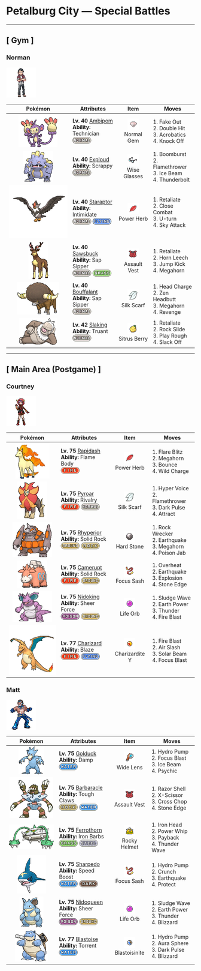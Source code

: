 # Petalburg City — Special Battles

---

## [ Gym ]


### Norman

![Norman](../../assets/important_trainers/norman.png "Norman")

| Pokémon | Attributes | Item | Moves |
|:-------:|------------|:----:|-------|
| ![Ambipom](../../assets/sprites/ambipom/front.gif "Ambipom: To eat, it deftly shucks nuts with its two tails. It rarely uses its arms now.") | **Lv. 40** [Ambipom](../../pokemon/ambipom.md)<br>**Ability:** <span class="tooltip" title="Powers up the Pokémon’s weaker moves.">Technician</span><br>![normal](../../assets/types/normal.png) | ![Normal Gem](../../assets/items/normal_gem.png "Normal Gem")<br><span class="tooltip" title="Held :   When the holder uses a damaging normal-type move, the move has 1.5× power and this item is consumed.">Normal Gem</span> | 1. <span class="tooltip" title="An attack that hits first and makes the target flinch. This move works only on the first turn.">Fake Out</span><br>2. <span class="tooltip" title="The user slams the foe with a tail, etc. The target is hit twice in a row. ">Double Hit</span><br>3. <span class="tooltip" title="Inflicts regular damage.  If the user has no held item, this move has double power.">Acrobatics</span><br>4. <span class="tooltip" title="The user slaps down the foe’s held item, preventing the item from being used during the battle.">Knock Off</span> |
| ![Exploud](../../assets/sprites/exploud/front.gif "Exploud: Exploud communicates its feelings to the others by emitting whistle-like sounds from the tubes on its body. This Pokémon only raises its voice when it is in battle.") | **Lv. 40** [Exploud](../../pokemon/exploud.md)<br>**Ability:** <span class="tooltip" title="Makes Normal- and Fighting-type moves hit Ghost-type Pokémon.">Scrappy</span><br>![normal](../../assets/types/normal.png) | ![Wise Glasses](../../assets/items/wise_glasses.png "Wise Glasses")<br><span class="tooltip" title="Held: Increases the power of the holder's special moves by 10%.">Wise Glasses</span> | 1. <span class="tooltip" title="Inflicts regular damage.">Boomburst</span><br>2. <span class="tooltip" title="The foe is scorched with an intense blast of fire. The target may also be left with a burn.">Flamethrower</span><br>3. <span class="tooltip" title="The foe is struck with an icy-cold beam of energy. It may also freeze the target solid.">Ice Beam</span><br>4. <span class="tooltip" title="A strong electric blast is loosed at the foe. It may also leave the foe paralyzed.">Thunderbolt</span> |
| ![Staraptor](../../assets/sprites/staraptor/front.gif "Staraptor: When Staravia evolve into Staraptor, they leave the flock to live alone. They have sturdy wings.") | **Lv. 40** [Staraptor](../../pokemon/staraptor.md)<br>**Ability:** <span class="tooltip" title="Lowers the opposing Pokémon’s Attack stat.">Intimidate</span><br>![normal](../../assets/types/normal.png) ![flying](../../assets/types/flying.png) | ![Power Herb](../../assets/items/power_herb.png "Power Herb")<br><span class="tooltip" title="Held: Whenever the holder uses a move that requires a turn to charge first (Bounce, Dig, Dive, Fly, Razor Wind, Skull Bash, Sky Attack, or Solarbeam), this item is consumed and the charge is skipped.  Skull Bash still provides a Defense boost.">Power Herb</span> | 1. <span class="tooltip" title="Inflicts regular damage.  If a friendly Pokémon fainted on the previous turn, this move has double power.">Retaliate</span><br>2. <span class="tooltip" title="The user fights the foe in close without guarding itself. It also cuts the user’s Defense and Sp. Def.">Close Combat</span><br>3. <span class="tooltip" title="After making its attack, the user rushes back to switch places with a party Pokémon in waiting.">U-turn</span><br>4. <span class="tooltip" title="A second-turn attack move with a high critical-hit ratio. It may also make the target flinch.">Sky Attack</span> |
| ![Sawsbuck](../../assets/sprites/sawsbuck/front.gif "Sawsbuck: They migrate according to the seasons, so some people call Sawsbuck the harbingers of spring.") | **Lv. 40** [Sawsbuck](../../pokemon/sawsbuck.md)<br>**Ability:** <span class="tooltip" title="Boosts the Attack stat when hit by a Grass-type move.">Sap Sipper</span><br>![normal](../../assets/types/normal.png) ![grass](../../assets/types/grass.png) | ![Assault Vest](../../assets/items/assault_vest.png "Assault Vest")<br><span class="tooltip" title="Raises the holder's Special Defense to 1.5×.  Prevents the holder from selecting a status move.">Assault Vest</span> | 1. <span class="tooltip" title="Inflicts regular damage.  If a friendly Pokémon fainted on the previous turn, this move has double power.">Retaliate</span><br>2. <span class="tooltip" title="Inflicts regular damage.  Drains half the damage inflicted to heal the user.">Horn Leech</span><br>3. <span class="tooltip" title="The user jumps up high, then strikes with a kick. If the kick misses, the user hurts itself.">Jump Kick</span><br>4. <span class="tooltip" title="Utilizing its tough and impressive horn, the user rams into the foe  with no letup. ">Megahorn</span> |
| ![Bouffalant](../../assets/sprites/bouffalant/front.gif "Bouffalant: Their fluffy fur absorbs damage, even if they strike foes with a fierce headbutt.") | **Lv. 40** [Bouffalant](../../pokemon/bouffalant.md)<br>**Ability:** <span class="tooltip" title="Boosts the Attack stat when hit by a Grass-type move.">Sap Sipper</span><br>![normal](../../assets/types/normal.png) | ![Silk Scarf](../../assets/items/silk_scarf.png "Silk Scarf")<br><span class="tooltip" title="Held: Increases the power of the holder's Normal moves by 20%.">Silk Scarf</span> | 1. <span class="tooltip" title="Inflicts regular damage.  User takes 1/4 the damage it inflicts in recoil.">Head Charge</span><br>2. <span class="tooltip" title="The user focuses its willpower to its head and rams the foe. It may also make the target flinch.">Zen Headbutt</span><br>3. <span class="tooltip" title="Utilizing its tough and impressive horn, the user rams into the foe  with no letup. ">Megahorn</span><br>4. <span class="tooltip" title="An attack move that inflicts double the damage if the user has been hurt by the foe in the same turn.">Revenge</span> |
| ![Slaking](../../assets/sprites/slaking/front.gif "Slaking: Wherever Slaking live, rings of over a yard in diameter appear in grassy fields. They are made by the Pokémon as it eats all the grass within reach while lying prone on the ground.") | **Lv. 42** [Slaking](../../pokemon/slaking.md)<br>**Ability:** <span class="tooltip" title="The Pokémon can’t attack on consecutive turns.">Truant</span><br>![normal](../../assets/types/normal.png) | ![Sitrus Berry](../../assets/items/sitrus_berry.png "Sitrus Berry")<br><span class="tooltip" title="Held in battle :   When the holder has 1/2 its max HP remaining or less, it consumes this item to restore 1/4 its max HP.  Used on a party Pokémon :   Restores 1/4 the Pokémon's max HP.">Sitrus Berry</span> | 1. <span class="tooltip" title="Inflicts regular damage.  If a friendly Pokémon fainted on the previous turn, this move has double power.">Retaliate</span><br>2. <span class="tooltip" title="Large boulders are hurled at the foe to inflict damage. It may also make the target flinch.">Rock Slide</span><br>3. <span class="tooltip" title="Inflicts regular damage.  Has a 10% chance to lower the target's Attack by one stage.">Play Rough</span><br>4. <span class="tooltip" title="The user slacks off, restoring its own HP by up to half of its maximum HP. ">Slack Off</span> |

---

## [ Main Area (Postgame) ]


### Courtney

![Courtney](../../assets/important_trainers/courtney.png "Courtney")

| Pokémon | Attributes | Item | Moves |
|:-------:|------------|:----:|-------|
| ![Rapidash](../../assets/sprites/rapidash/front.gif "Rapidash: Rapidash usually can be seen casually cantering in the fields and plains. However, when this Pokémon turns serious, its fiery manes flare and blaze as it gallops its way up to 150 mph.") | **Lv. 75** [Rapidash](../../pokemon/rapidash.md)<br>**Ability:** <span class="tooltip" title="Contact with the Pokémon may burn the attacker.">Flame Body</span><br>![fire](../../assets/types/fire.png) | ![Power Herb](../../assets/items/power_herb.png "Power Herb")<br><span class="tooltip" title="Held: Whenever the holder uses a move that requires a turn to charge first (Bounce, Dig, Dive, Fly, Razor Wind, Skull Bash, Sky Attack, or Solarbeam), this item is consumed and the charge is skipped.  Skull Bash still provides a Defense boost.">Power Herb</span> | 1. <span class="tooltip" title="The user cloaks itself in fire and charges at the foe. The user sustains serious damage, too.">Flare Blitz</span><br>2. <span class="tooltip" title="Utilizing its tough and impressive horn, the user rams into the foe  with no letup. ">Megahorn</span><br>3. <span class="tooltip" title="The user bounces up high, then drops on the foe on the second turn. It may also paralyze the foe.">Bounce</span><br>4. <span class="tooltip" title="Inflicts regular damage.  User takes 1/4 the damage it inflicts in recoil.">Wild Charge</span> |
| ![Pyroar](../../assets/sprites/pyroar/front.gif "Pyroar: With fiery breath of more than 10,000 degrees Fahrenheit, they viciously threaten any challenger. The females protect the pride’s cubs.") | **Lv. 75** [Pyroar](../../pokemon/pyroar.md)<br>**Ability:** <span class="tooltip" title="Deals more damage to Pokémon of the same gender.">Rivalry</span><br>![fire](../../assets/types/fire.png) ![normal](../../assets/types/normal.png) | ![Silk Scarf](../../assets/items/silk_scarf.png "Silk Scarf")<br><span class="tooltip" title="Held: Increases the power of the holder's Normal moves by 20%.">Silk Scarf</span> | 1. <span class="tooltip" title="The user lets loose a horribly echoing shout with the power to inflict damage.">Hyper Voice</span><br>2. <span class="tooltip" title="The foe is scorched with an intense blast of fire. The target may also be left with a burn.">Flamethrower</span><br>3. <span class="tooltip" title="The user releases a horrible aura imbued with dark thoughts. It may also make the target flinch.">Dark Pulse</span><br>4. <span class="tooltip" title="If it is the opposite gender of the user, the foe becomes infatuated and less likely to attack.">Attract</span> |
| ![Rhyperior](../../assets/sprites/rhyperior/front.gif "Rhyperior: It puts rocks in holes in its palms and uses its muscles to shoot them. Geodude are shot at rare times.") | **Lv. 75** [Rhyperior](../../pokemon/rhyperior.md)<br>**Ability:** <span class="tooltip" title="Reduces damage from supereffective attacks.">Solid Rock</span><br>![ground](../../assets/types/ground.png) ![rock](../../assets/types/rock.png) | ![Hard Stone](../../assets/items/hard_stone.png "Hard Stone")<br><span class="tooltip" title="Held: Increases the power of the holder's Rock moves by 20%.">Hard Stone</span> | 1. <span class="tooltip" title="The user launches a huge boulder at the foe to attack. It must rest on the next turn, however.">Rock Wrecker</span><br>2. <span class="tooltip" title="The user sets off an earthquake that hits all the Pokémon in the battle. ">Earthquake</span><br>3. <span class="tooltip" title="Utilizing its tough and impressive horn, the user rams into the foe  with no letup. ">Megahorn</span><br>4. <span class="tooltip" title="The foe is stabbed with a tentacle or arm steeped in poison. It may also poison the foe.">Poison Jab</span> |
| ![Camerupt](../../assets/sprites/camerupt/front.gif "Camerupt: The humps on Camerupt’s back are formed by a transformation of its bones. They sometimes blast out molten magma. This Pokémon apparently erupts often when it is enraged.") | **Lv. 75** [Camerupt](../../pokemon/camerupt.md)<br>**Ability:** <span class="tooltip" title="Reduces damage from supereffective attacks.">Solid Rock</span><br>![fire](../../assets/types/fire.png) ![ground](../../assets/types/ground.png) | ![Focus Sash](../../assets/items/focus_sash.png "Focus Sash")<br><span class="tooltip" title="Held: If the holder has full HP and is attacked for regular damage that would faint it, this item is consumed and prevents the holder's HP from lowering below 1.  This effect works against multi-hit attacks, but does not work against the effects of Doom Desire or Future Sight.">Focus Sash</span> | 1. <span class="tooltip" title="The user attacks the foe at full power. The attack’s recoil sharply reduces the user’s Sp. Atk stat.">Overheat</span><br>2. <span class="tooltip" title="The user sets off an earthquake that hits all the Pokémon in the battle. ">Earthquake</span><br>3. <span class="tooltip" title="The user explodes to inflict damage on all Pokémon in battle. The user faints upon using this move.">Explosion</span><br>4. <span class="tooltip" title="The user stabs the foe with a sharpened stone. It has a high critical-hit ratio. ">Stone Edge</span> |
| ![Nidoking](../../assets/sprites/nidoking/front.gif "Nidoking: Nidoking’s thick tail packs enormously destructive power. With one swing, it can topple a metal transmission tower. Once this Pokémon goes on a rampage, there is no stopping it.") | **Lv. 75** [Nidoking](../../pokemon/nidoking.md)<br>**Ability:** <span class="tooltip" title="Removes additional effects to increase move damage.">Sheer Force</span><br>![poison](../../assets/types/poison.png) ![ground](../../assets/types/ground.png) | ![Life Orb](../../assets/items/life_orb.png "Life Orb")<br><span class="tooltip" title="Held: Damage from the holder's moves is increased by 30%.  On each turn the holder uses a damage-inflicting move, it takes 10% its max HP in damage.">Life Orb</span> | 1. <span class="tooltip" title="Inflicts regular damage.  Has a 10% chance to poison the target.">Sludge Wave</span><br>2. <span class="tooltip" title="The user makes the ground under the foe erupt with power. It may also lower the target’s Sp. Def.">Earth Power</span><br>3. <span class="tooltip" title="A wicked thunderbolt is dropped on the foe to inflict damage. It may also leave the target paralyzed.">Thunder</span><br>4. <span class="tooltip" title="The foe is attacked with an intense blast of all-consuming fire. It may also leave the target with a burn.">Fire Blast</span> |
| ![Charizard](../../assets/sprites/charizard/front.gif "Charizard: Charizard flies around the sky in search of powerful opponents. It breathes fire of such great heat that it melts anything. However, it never turns its fiery breath on any opponent weaker than itself.") | **Lv. 77** [Charizard](../../pokemon/charizard.md)<br>**Ability:** <span class="tooltip" title="Powers up Fire-type moves when the Pokémon is in trouble.">Blaze</span><br>![fire](../../assets/types/fire.png) ![flying](../../assets/types/flying.png) | ![Charizardite Y](../../assets/items/charizardite_y.png "Charizardite Y")<br><span class="tooltip" title="Held: Allows Charizard to Mega Evolve into Mega Charizard Y.">Charizardite Y</span> | 1. <span class="tooltip" title="The foe is attacked with an intense blast of all-consuming fire. It may also leave the target with a burn.">Fire Blast</span><br>2. <span class="tooltip" title="The user attacks with a blade of air that slices even the sky. It may also make the target flinch.">Air Slash</span><br>3. <span class="tooltip" title="A two-turn attack. The user gathers light, then blasts a bundled beam on the second turn.">Solar Beam</span><br>4. <span class="tooltip" title="The user heightens its mental focus and unleashes its power. It may also lower the target’s Sp. Def.">Focus Blast</span> |

### Matt

![Matt](../../assets/important_trainers/matt.png "Matt")

| Pokémon | Attributes | Item | Moves |
|:-------:|------------|:----:|-------|
| ![Golduck](../../assets/sprites/golduck/front.gif "Golduck: Golduck is the fastest swimmer among all Pokémon. It swims effortlessly, even in a rough, stormy sea. It sometimes rescues people from wrecked ships floundering in high seas.") | **Lv. 75** [Golduck](../../pokemon/golduck.md)<br>**Ability:** <span class="tooltip" title="Prevents the use of self-destructing moves.">Damp</span><br>![water](../../assets/types/water.png) | ![Wide Lens](../../assets/items/wide_lens.png "Wide Lens")<br><span class="tooltip" title="Held: Increases the accuracy of any move the holder uses by 10% (multiplied; i.e. 70% accuracy is increased to 77%).">Wide Lens</span> | 1. <span class="tooltip" title="The foe is blasted by a huge volume of water launched under great pressure. ">Hydro Pump</span><br>2. <span class="tooltip" title="The user heightens its mental focus and unleashes its power. It may also lower the target’s Sp. Def.">Focus Blast</span><br>3. <span class="tooltip" title="The foe is struck with an icy-cold beam of energy. It may also freeze the target solid.">Ice Beam</span><br>4. <span class="tooltip" title="The foe is hit by a strong telekinetic force. It may also reduce the foe’s Sp. Def stat.">Psychic</span> |
| ![Barbaracle](../../assets/sprites/barbaracle/front.gif "Barbaracle: Barbaracle’s legs and hands have minds of their own, and they will move independently. But they usually follow the head’s orders.") | **Lv. 75** [Barbaracle](../../pokemon/barbaracle.md)<br>**Ability:** <span class="tooltip" title="Powers up moves that make direct contact.">Tough Claws</span><br>![rock](../../assets/types/rock.png) ![water](../../assets/types/water.png) | ![Assault Vest](../../assets/items/assault_vest.png "Assault Vest")<br><span class="tooltip" title="Raises the holder's Special Defense to 1.5×.  Prevents the holder from selecting a status move.">Assault Vest</span> | 1. <span class="tooltip" title="Inflicts regular damage.  Has a 50% chance to lower the target's Defense by one stage.">Razor Shell</span><br>2. <span class="tooltip" title="The user slashes at the foe by crossing its scythes or claws as if they were a pair of scissors.">X-Scissor</span><br>3. <span class="tooltip" title="The user delivers a double chop with its forearms crossed. It has a high critical-hit ratio.">Cross Chop</span><br>4. <span class="tooltip" title="The user stabs the foe with a sharpened stone. It has a high critical-hit ratio. ">Stone Edge</span> |
| ![Ferrothorn](../../assets/sprites/ferrothorn/front.gif "Ferrothorn: They attach themselves to cave ceilings, firing steel spikes at targets passing beneath them.") | **Lv. 75** [Ferrothorn](../../pokemon/ferrothorn.md)<br>**Ability:** <span class="tooltip" title="Inflicts damage to the attacker on contact.">Iron Barbs</span><br>![grass](../../assets/types/grass.png) ![steel](../../assets/types/steel.png) | ![Rocky Helmet](../../assets/items/rocky_helmet.png "Rocky Helmet")<br><span class="tooltip" title="Held :   When the holder is hit by a contact move, the attacking Pokémon takes 1/6 its max HP in damage.">Rocky Helmet</span> | 1. <span class="tooltip" title="The foe slams the target with its steel-hard head. It may also make the target flinch.">Iron Head</span><br>2. <span class="tooltip" title="The user violently whirls its vines or tentacles to harshly lash the foe. ">Power Whip</span><br>3. <span class="tooltip" title="If the user can use this attack after the foe attacks, its power is doubled. ">Payback</span><br>4. <span class="tooltip" title="A weak electric charge is launched at the foe. It causes paralysis if it hits.">Thunder Wave</span> |
| ![Sharpedo](../../assets/sprites/sharpedo/front.gif "Sharpedo: Sharpedo can swim at speeds of up to 75 mph by jetting seawater out of its backside. This Pokémon’s drawback is its inability to swim long distances.") | **Lv. 75** [Sharpedo](../../pokemon/sharpedo.md)<br>**Ability:** <span class="tooltip" title="Its Speed stat is gradually boosted.">Speed Boost</span><br>![water](../../assets/types/water.png) ![dark](../../assets/types/dark.png) | ![Focus Sash](../../assets/items/focus_sash.png "Focus Sash")<br><span class="tooltip" title="Held: If the holder has full HP and is attacked for regular damage that would faint it, this item is consumed and prevents the holder's HP from lowering below 1.  This effect works against multi-hit attacks, but does not work against the effects of Doom Desire or Future Sight.">Focus Sash</span> | 1. <span class="tooltip" title="The foe is blasted by a huge volume of water launched under great pressure. ">Hydro Pump</span><br>2. <span class="tooltip" title="The user crunches up the foe with sharp fangs. It may also lower the target’s Defense stat.">Crunch</span><br>3. <span class="tooltip" title="The user sets off an earthquake that hits all the Pokémon in the battle. ">Earthquake</span><br>4. <span class="tooltip" title="It enables the user to evade all attacks. Its chance of failing rises if it is used in succession.">Protect</span> |
| ![Nidoqueen](../../assets/sprites/nidoqueen/front.gif "Nidoqueen: Nidoqueen’s body is encased in extremely hard scales. It is adept at sending foes flying with harsh tackles. This Pokémon is at its strongest when it is defending its young.") | **Lv. 75** [Nidoqueen](../../pokemon/nidoqueen.md)<br>**Ability:** <span class="tooltip" title="Removes additional effects to increase move damage.">Sheer Force</span><br>![poison](../../assets/types/poison.png) ![ground](../../assets/types/ground.png) | ![Life Orb](../../assets/items/life_orb.png "Life Orb")<br><span class="tooltip" title="Held: Damage from the holder's moves is increased by 30%.  On each turn the holder uses a damage-inflicting move, it takes 10% its max HP in damage.">Life Orb</span> | 1. <span class="tooltip" title="Inflicts regular damage.  Has a 10% chance to poison the target.">Sludge Wave</span><br>2. <span class="tooltip" title="The user makes the ground under the foe erupt with power. It may also lower the target’s Sp. Def.">Earth Power</span><br>3. <span class="tooltip" title="A wicked thunderbolt is dropped on the foe to inflict damage. It may also leave the target paralyzed.">Thunder</span><br>4. <span class="tooltip" title="A howling blizzard is summoned to strike the foe. It may also freeze the target solid.">Blizzard</span> |
| ![Blastoise](../../assets/sprites/blastoise/front.gif "Blastoise: Blastoise has water spouts that protrude from its shell. The water spouts are very accurate. They can shoot bullets of water with enough accuracy to strike empty cans from a distance of over 160 feet.") | **Lv. 77** [Blastoise](../../pokemon/blastoise.md)<br>**Ability:** <span class="tooltip" title="Powers up Water-type moves when the Pokémon is in trouble.">Torrent</span><br>![water](../../assets/types/water.png) | ![Blastoisinite](../../assets/items/blastoisinite.png "Blastoisinite")<br><span class="tooltip" title="Held: Allows Blastoise to Mega Evolve into Mega Blastoise.">Blastoisinite</span> | 1. <span class="tooltip" title="The foe is blasted by a huge volume of water launched under great pressure. ">Hydro Pump</span><br>2. <span class="tooltip" title="The user looses a blast of aura power from deep within its body. This move is certain to hit.">Aura Sphere</span><br>3. <span class="tooltip" title="The user releases a horrible aura imbued with dark thoughts. It may also make the target flinch.">Dark Pulse</span><br>4. <span class="tooltip" title="A howling blizzard is summoned to strike the foe. It may also freeze the target solid.">Blizzard</span> |

